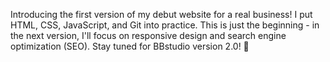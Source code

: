 Introducing the first version of my debut website for a real business! I put HTML, CSS, JavaScript, and Git into practice. This is just the beginning - in the next version, I'll focus on responsive design and search engine optimization (SEO). Stay tuned for BBstudio version 2.0! 🚀
